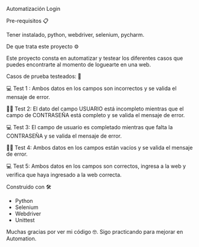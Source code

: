Automatización Login

Pre-requisitos 📋

Tener instalado, python, webdriver, selenium, pycharm.

De que trata este proyecto ⚙️

Este proyecto consta en automatizar y testear los diferentes casos que puedes encontrarte al momento de loguearte en una web.

Casos de prueba testeados: 🔩

💻 Test 1 : Ambos datos en los campos son incorrectos y se valida el mensaje de error.

👩‍💻 Test 2: El dato del campo USUARIO está incompleto mientras que el campo de CONTRASEÑA está completo y se valida el mensaje de error.

💻 Test 3: El campo de usuario es completado mientras que falta la CONTRASEÑA y se valida el mensaje de error.

👩‍💻 Test 4: Ambos datos en los campos están vacíos y se valida el mensaje de error.

💻 Test 5: Ambos datos en los campos son correctos, ingresa a la web y verifica que haya ingresado a la web correcta.

Construido con 🛠️

- Python
- Selenium
- Webdriver
- Unittest

Muchas gracias por ver mi código 🤓. 
Sigo practicando para mejorar en Automation.